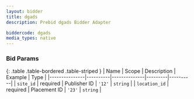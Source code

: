 ```yaml
---
layout: bidder
title: dgads
description: Prebid dgads Bidder Adapter

biddercode: dgads
media_types: native
---
```



### Bid Params

{: .table .table-bordered .table-striped }
| Name          | Scope    | Description  | Example | Type     |
|---------------|----------|--------------|---------|----------|
| `site_id`     | required | Publisher ID | `'12'`  | `string` |
| `location_id` | required | Placement ID | `'23'`  | `string` |
